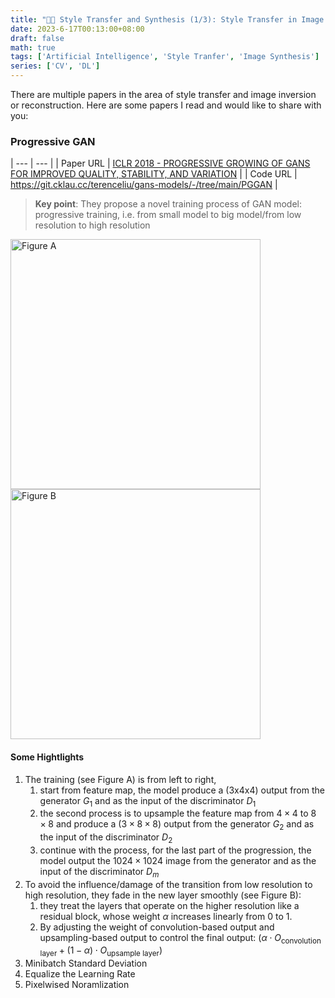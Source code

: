 ```yaml
---
title: "👨‍💻 Style Transfer and Synthesis (1/3): Style Transfer in Image Synthesis"
date: 2023-6-17T00:13:00+08:00
draft: false
math: true
tags: ['Artificial Intelligence', 'Style Tranfer', 'Image Synthesis']
series: ['CV', 'DL']
---
```


<!--more-->

There are multiple papers in the area of style transfer and image inversion or reconstruction. Here are some papers I read and would like to share with you:

### Progressive GAN

| --- | --- |
| Paper URL | [ICLR 2018 - PROGRESSIVE GROWING OF GANS FOR IMPROVED QUALITY, STABILITY, AND VARIATION](https://arxiv.org/abs/1710.10196) |
| Code URL | https://git.cklau.cc/terenceliu/gans-models/-/tree/main/PGGAN | 

> **Key point**: They propose a novel training process of GAN model: progressive training, i.e. from small model to big model/from low resolution to high resolution

<img src="https://s3.cklau.cc/outline/uploads/d7aefdee-237d-4247-b2da-cfe403a10ec2/0f8be702-90dd-403e-89f9-9ccd65eec7e9/pggan-1.png" alt="Figure A" width="400"/>
<img src="https://s3.cklau.cc/outline/uploads/d7aefdee-237d-4247-b2da-cfe403a10ec2/76b044d1-611e-47fc-a60e-7a1387cbf4d4/pggan-2.png" alt="Figure B" width="400"/>

#### Some Hightlights

1. The training (see Figure A) is from left to right, 
    1. start from  feature map, the model produce a (3x4x4) output from the generator $G_1$ and as the input of the discriminator $D_1$
    2. the second process is to upsample the feature map from $4 \times 4$ to $8 \times 8$ and produce a ($3 \times 8 \times 8$) output from the generator $G_2$ and as the input of the discriminator $D_2$
    3. continue with the process, for the last part of the progression, the model output the $1024 \times 1024$ image from the generator and as the input of the discriminator $D_m$
2. To avoid the influence/damage of the transition from low resolution to high resolution, they fade in the new layer smoothly (see Figure B): 
    1. they treat the layers that operate on the higher resolution like a residual block, whose weight $\alpha$ increases linearly from $0$ to $1$.
    2. By adjusting the weight of convolution-based output and upsampling-based output to control the final output: $(\alpha \cdot O_{\text{convolution layer}} + (1 - \alpha) \cdot O_{\text{upsample layer}})$
3. Minibatch Standard Deviation
4. Equalize the Learning Rate
5. Pixelwised Noramlization



